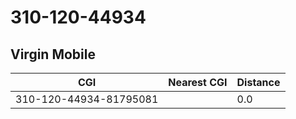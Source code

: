 # 310-120-44934
## Virgin Mobile


| CGI | Nearest CGI | Distance |
|-----|-------------|----------|
| 310-120-44934-81795081 |  | 0.0 |
